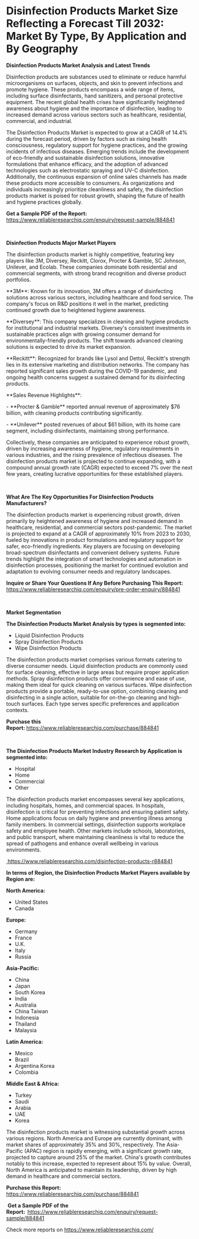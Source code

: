 <p><h1>Disinfection Products Market Size Reflecting a Forecast Till 2032: Market By Type, By Application and By Geography</h1></p><p><strong>Disinfection Products Market Analysis and Latest Trends</strong></p>
<p><p>Disinfection products are substances used to eliminate or reduce harmful microorganisms on surfaces, objects, and skin to prevent infections and promote hygiene. These products encompass a wide range of items, including surface disinfectants, hand sanitizers, and personal protective equipment. The recent global health crises have significantly heightened awareness about hygiene and the importance of disinfection, leading to increased demand across various sectors such as healthcare, residential, commercial, and industrial.</p><p>The Disinfection Products Market is expected to grow at a CAGR of 14.4% during the forecast period, driven by factors such as rising health consciousness, regulatory support for hygiene practices, and the growing incidents of infectious diseases. Emerging trends include the development of eco-friendly and sustainable disinfection solutions, innovative formulations that enhance efficacy, and the adoption of advanced technologies such as electrostatic spraying and UV-C disinfection. Additionally, the continuous expansion of online sales channels has made these products more accessible to consumers. As organizations and individuals increasingly prioritize cleanliness and safety, the disinfection products market is poised for robust growth, shaping the future of health and hygiene practices globally.</p></p>
<p><strong>Get a Sample PDF of the Report:&nbsp;</strong> <a href="https://www.reliableresearchiq.com/enquiry/request-sample/884841?utm_campaign=2282&utm_medium=2&utm_source=Github&utm_content=ia&utm_term=05042025&utm_id=disinfection-products">https://www.reliableresearchiq.com/enquiry/request-sample/884841</a></p>
<p>&nbsp;</p>
<p><strong>Disinfection Products Major Market Players</strong></p>
<p><p>The disinfection products market is highly competitive, featuring key players like 3M, Diversey, Reckitt, Clorox, Procter & Gamble, SC Johnson, Unilever, and Ecolab. These companies dominate both residential and commercial segments, with strong brand recognition and diverse product portfolios.</p><p>**3M**: Known for its innovation, 3M offers a range of disinfecting solutions across various sectors, including healthcare and food service. The company's focus on R&D positions it well in the market, predicting continued growth due to heightened hygiene awareness.</p><p>**Diversey**: This company specializes in cleaning and hygiene products for institutional and industrial markets. Diversey's consistent investments in sustainable practices align with growing consumer demand for environmentally-friendly products. The shift towards advanced cleaning solutions is expected to drive its market expansion.</p><p>**Reckitt**: Recognized for brands like Lysol and Dettol, Reckitt's strength lies in its extensive marketing and distribution networks. The company has reported significant sales growth during the COVID-19 pandemic, and ongoing health concerns suggest a sustained demand for its disinfecting products.</p><p>**Sales Revenue Highlights**: </p><p>- **Procter & Gamble** reported annual revenue of approximately $76 billion, with cleaning products contributing significantly.</p><p>- **Unilever** posted revenues of about $61 billion, with its home care segment, including disinfectants, maintaining strong performance.</p><p>Collectively, these companies are anticipated to experience robust growth, driven by increasing awareness of hygiene, regulatory requirements in various industries, and the rising prevalence of infectious diseases. The disinfection products market is projected to continue expanding, with a compound annual growth rate (CAGR) expected to exceed 7% over the next few years, creating lucrative opportunities for these established players.</p></p>
<p>&nbsp;</p>
<p><strong>What Are The Key Opportunities For Disinfection Products Manufacturers?</strong></p>
<p><p>The disinfection products market is experiencing robust growth, driven primarily by heightened awareness of hygiene and increased demand in healthcare, residential, and commercial sectors post-pandemic. The market is projected to expand at a CAGR of approximately 10% from 2023 to 2030, fueled by innovations in product formulations and regulatory support for safer, eco-friendly ingredients. Key players are focusing on developing broad-spectrum disinfectants and convenient delivery systems. Future trends highlight the integration of smart technologies and automation in disinfection processes, positioning the market for continued evolution and adaptation to evolving consumer needs and regulatory landscapes.</p></p>
<p><strong>Inquire or Share Your Questions If Any Before Purchasing This Report:</strong> <a href="https://www.reliableresearchiq.com/enquiry/pre-order-enquiry/884841?utm_campaign=2282&utm_medium=2&utm_source=Github&utm_content=ia&utm_term=05042025&utm_id=disinfection-products">https://www.reliableresearchiq.com/enquiry/pre-order-enquiry/884841</a></p>
<p>&nbsp;</p>
<p><strong>Market Segmentation</strong></p>
<p><strong>The Disinfection Products Market Analysis by types is segmented into:</strong></p>
<p><ul><li>Liquid Disinfection Products</li><li>Spray Disinfection Products</li><li>Wipe Disinfection Products</li></ul></p>
<p><p>The disinfection products market comprises various formats catering to diverse consumer needs. Liquid disinfection products are commonly used for surface cleaning, effective in large areas but require proper application methods. Spray disinfection products offer convenience and ease of use, making them ideal for quick cleaning on various surfaces. Wipe disinfection products provide a portable, ready-to-use option, combining cleaning and disinfecting in a single action, suitable for on-the-go cleaning and high-touch surfaces. Each type serves specific preferences and application contexts.</p></p>
<p><strong>Purchase this Report:&nbsp;</strong><a href="https://www.reliableresearchiq.com/purchase/884841?utm_campaign=2282&utm_medium=2&utm_source=Github&utm_content=ia&utm_term=05042025&utm_id=disinfection-products">https://www.reliableresearchiq.com/purchase/884841</a></p>
<p>&nbsp;</p>
<p><strong>The Disinfection Products Market Industry Research by Application is segmented into:</strong></p>
<p><ul><li>Hospital</li><li>Home</li><li>Commercial</li><li>Other</li></ul></p>
<p><p>The disinfection products market encompasses several key applications, including hospitals, homes, and commercial spaces. In hospitals, disinfection is critical for preventing infections and ensuring patient safety. Home applications focus on daily hygiene and preventing illness among family members. In commercial settings, disinfection supports workplace safety and employee health. Other markets include schools, laboratories, and public transport, where maintaining cleanliness is vital to reduce the spread of pathogens and enhance overall wellbeing in various environments.</p></p>
<p><a href="https://www.reliableresearchiq.com/disinfection-products-r884841?utm_campaign=2282&utm_medium=2&utm_source=Github&utm_content=ia&utm_term=05042025&utm_id=disinfection-products">&nbsp;https://www.reliableresearchiq.com/disinfection-products-r884841</a></p>
<p><strong>In terms of Region, the Disinfection Products Market Players available by Region are:</strong></p>
<p>
    <p> <strong> North America: </strong>
        <ul>
            <li>United States</li>
            <li>Canada</li>
        </ul>
        </p> 
    <p> <strong> Europe: </strong>
        <ul>
            <li>Germany</li>
            <li>France</li>
            <li>U.K.</li>
            <li>Italy</li>
            <li>Russia</li>
        </ul>
        </p> 
    <p> <strong> Asia-Pacific: </strong>
        <ul>
            <li>China</li>
            <li>Japan</li>
            <li>South Korea</li>
            <li>India</li>
            <li>Australia</li>
            <li>China Taiwan</li>
            <li>Indonesia</li>
            <li>Thailand</li>
            <li>Malaysia</li>
        </ul>
        </p> 
    <p> <strong> Latin America: </strong>
        <ul>
            <li>Mexico</li>
            <li>Brazil</li>
            <li>Argentina Korea</li>
            <li>Colombia</li>
        </ul>
        </p> 
    <p> <strong> Middle East & Africa: </strong>
        <ul>
            <li>Turkey</li>
            <li>Saudi</li>
            <li>Arabia</li>
            <li>UAE</li>
            <li>Korea</li>
        </ul>
    </p>
    </p>
<p><p>The disinfection products market is witnessing substantial growth across various regions. North America and Europe are currently dominant, with market shares of approximately 35% and 30%, respectively. The Asia-Pacific (APAC) region is rapidly emerging, with a significant growth rate, projected to capture around 25% of the market. China's growth contributes notably to this increase, expected to represent about 15% by value. Overall, North America is anticipated to maintain its leadership, driven by high demand in healthcare and commercial sectors.</p></p>
<p><strong>Purchase this Report: </strong><a href="https://www.reliableresearchiq.com/purchase/884841?utm_campaign=2282&utm_medium=2&utm_source=Github&utm_content=ia&utm_term=05042025&utm_id=disinfection-products">https://www.reliableresearchiq.com/purchase/884841</a></p>
<p>&nbsp;<strong>Get a Sample PDF of the Report:&nbsp;&nbsp;</strong><a href="https://www.reliableresearchiq.com/enquiry/request-sample/884841?utm_campaign=2282&utm_medium=2&utm_source=Github&utm_content=ia&utm_term=05042025&utm_id=disinfection-products">https://www.reliableresearchiq.com/enquiry/request-sample/884841</a></p>
<p><strong></strong></p>
<p>Check more reports on <a href="https://www.reliableresearchiq.com/?utm_campaign=2282&utm_medium=2&utm_source=Github&utm_content=ia&utm_term=05042025&utm_id=disinfection-products">https://www.reliableresearchiq.com/</a></p>